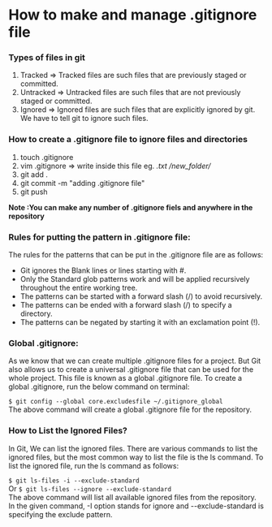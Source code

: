 # How to make and manage .gitignore file

### Types of files in git
1. Tracked => Tracked files are such files that are previously staged or committed.
1. Untracked => Untracked files are such files that are not previously staged or committed.
1. Ignored => Ignored files are such files that are explicitly ignored by git. We have to tell git to ignore such files.

### How to create a .gitignore file to ignore files and directories
1. touch .gitignore
1. vim .gitignore => write inside this file 
    eg. *.txt
        /new_folder/*
1. git add .
1. git commit -m "adding .gitignore file"
1. git push 

**Note :You can make any number of .gitignore fiels and anywhere in the repository**

### Rules for putting the pattern in .gitignore file:
The rules for the patterns that can be put in the .gitignore file are as follows:
* Git ignores the Blank lines or lines starting with #.
* Only the Standard glob patterns work and will be applied recursively throughout the entire working tree.
* The patterns can be started with a forward slash (/) to avoid recursively.
* The patterns can be ended with a forward slash (/) to specify a directory.
* The patterns can be negated by starting it with an exclamation point (!).


### Global .gitignore:
As we know that we can create multiple .gitignore files for a project. But Git also allows us to create a universal .gitignore file that can be used for the whole project. This file is known as a global .gitignore file. To create a global .gitignore, run the below command on terminal:

```$ git config --global core.excludesfile ~/.gitignore_global```  
The above command will create a global .gitignore file for the repository.

### How to List the Ignored Files?
In Git, We can list the ignored files. There are various commands to list the ignored files, but the most common way to list the file is the ls command. To list the ignored file, run the ls command as follows:

```$ git ls-files -i --exclude-standard```  
Or
```$ git ls-files --ignore --exclude-standard```  
The above command will list all available ignored files from the repository. In the given command, -I option stands for ignore and --exclude-standard is specifying the exclude pattern.


















